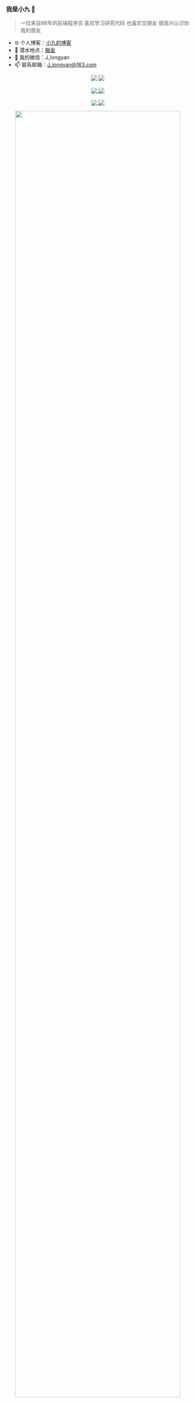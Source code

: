 
###  我是小九 🚀

> 一位来自98年的前端程序员 喜欢学习研究代码 也喜欢交朋友 很高兴认识你 我的朋友

- 🌐 个人博客：[小九的博客](https://jiangly.com/)
- 🏡 潜水地点：[掘金](https://juejin.cn/user/3861140568811576/posts)
- 💬 我的微信：J_longyan
- 📫 联系邮箱：J_longyan@163.com

<p align = "center">
  <img src = "https://github-readme-stats.vercel.app/api?username=longyanjiang&count_private=true&show_icons=true&theme=tokyonight&line_height=40">
  <img src = "https://github-readme-stats.vercel.app/api/top-langs/?username=longyanjiang&theme=tokyonight">
</p>

<p align = "center">
  <a href="https://github.com/longyanjiang/Nine-chat-frontend">
    <img align="center" src="https://github-readme-stats.vercel.app/api/pin/?username=longyanjiang&repo=Nine-chat-frontend&theme=tokyonight" />
  </a>
  <a href="https://github.com/longyanjiang/Nine-chat-backend">
    <img align="center" src="https://github-readme-stats.vercel.app/api/pin/?username=longyanjiang&repo=Nine-chat-backend&theme=tokyonight" />
  </a>
</p>

<p align = "center">
  <a href="https://github.com/longyanjiang/Nine-blog-web">
    <img align="center" src="https://github-readme-stats.vercel.app/api/pin/?username=longyanjiang&repo=Nine-blog-web&theme=tokyonight" />
  </a>
  <a href="https://github.com/longyanjiang/todolist">
    <img align="center" src="https://github-readme-stats.vercel.app/api/pin/?username=longyanjiang&repo=todolist&theme=tokyonight" />
  </a>
</p>
  

<p align='center'>
<img align="center" width="95%" src="https://activity-graph.herokuapp.com/graph?username=longyanjiang&theme=redical" />
</p>
